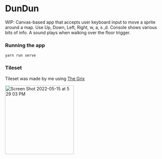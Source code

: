 # DunDun

WIP: Canvas-based app that accepts user keyboard input to move a sprite around a map. Use Up, Down, Left, Right, w, a, s ,d. Console shows various bits of info. A sound plays when walking over the floor trigger.

### Running the app
`yarn run serve`

### Tileset
Tileset was made by me using [The Grix](https://felttip.com/grix/)

<img width="224" alt="Screen Shot 2022-05-15 at 5 29 03 PM" src="https://user-images.githubusercontent.com/550747/168497226-fc649d9b-14e6-4198-9072-8822cc5ab16a.png">
